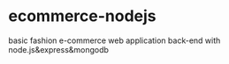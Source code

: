# ecommerce-nodejs
basic fashion e-commerce web application back-end with node.js&amp;express&amp;mongodb
